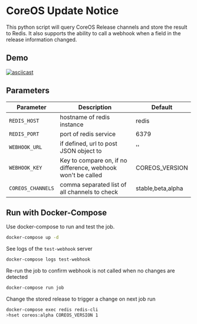 # CoreOS Update Notice

This python script will query CoreOS Release channels and store the result to 
Redis. It also supports the ability to call a webhook when a field in the
release information changed.

## Demo

[![asciicast](https://asciinema.org/a/0145x7whsewmrg2t3f3b1lgj1.png)](https://asciinema.org/a/0145x7whsewmrg2t3f3b1lgj1)

## Parameters

| Parameter         | Description                                                  | Default           |
| ----------------- | ------------------------------------------------------------ | ----------------- |
| `REDIS_HOST`      | hostname of redis instance                                   | redis             |
| `REDIS_PORT`      | port of redis service                                        | 6379              | 
| `WEBHOOK_URL`     | if defined, url to post JSON object to                       | ''                |
| `WEBHOOK_KEY`     | Key to compare on, if no difference, webhook won't be called | COREOS_VERSION    |
| `COREOS_CHANNELS` | comma separated list of all channels to check                | stable,beta,alpha |

## Run with Docker-Compose

Use docker-compose to run and test the job.

```bash
docker-compose up -d
```

See logs of the `test-webhook` server
```bash
docker-compose logs test-webhook
```

Re-run the job to confirm webhook is not called when no changes are detected
```bash
docker-compose run job
```

Change the stored release to trigger a change on next job run
```bash
docker-compose exec redis redis-cli
>hset coreos:alpha COREOS_VERSION 1
```

